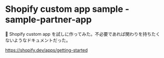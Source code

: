 Shopify custom app sample - sample-partner-app
===

👜 Shopify custom app を試しに作ってみた。不必要であれば関わりを持ちたくないようなドキュメントだった。

https://shopify.dev/apps/getting-started
